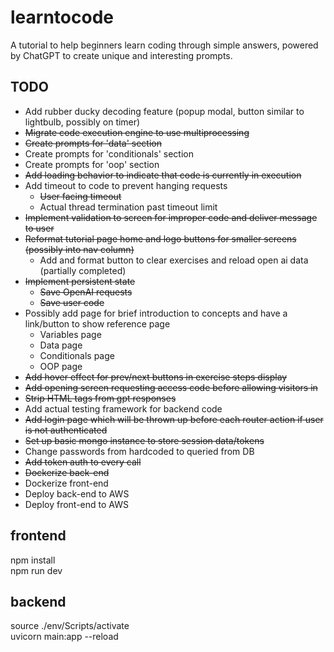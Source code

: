# learntocode
A tutorial to help beginners learn coding through simple answers, powered by ChatGPT to create unique and interesting prompts.  
  
## TODO  
* Add rubber ducky decoding feature (popup modal, button similar to lightbulb, possibly on timer)
* ~~Migrate code execution engine to use multiprocessing~~  
* ~~Create prompts for 'data' section~~  
* Create prompts for 'conditionals' section  
* Create prompts for 'oop' section  
* ~~Add loading behavior to indicate that code is currently in execution~~  
* Add timeout to code to prevent hanging requests
    * ~~User facing timeout~~
    * Actual thread termination past timeout limit
* ~~Implement validation to screen for improper code and deliver message to user~~ 
* ~~Reformat tutorial page home and logo buttons for smaller screens (possibly into nav column)~~ 
    * Add and format button to clear exercises and reload open ai data (partially completed)
* ~~Implement persistent state~~  
    * ~~Save OpenAI requests~~  
    * ~~Save user code~~  
* Possibly add page for brief introduction to concepts and have a link/button to show reference page 
    * Variables page  
    * Data page  
    * Conditionals page  
    * OOP page  
* ~~Add hover effect for prev/next buttons in exercise steps display~~    
* ~~Add opening screen requesting access code before allowing visitors in~~  
* ~~Strip HTML tags from gpt responses~~  
* Add actual testing framework for backend code  
* ~~Add login page which will be thrown up before each router action if user is not authenticated~~  
* ~~Set up basic mongo instance to store session data/tokens~~  
* Change passwords from hardcoded to queried from DB  
* ~~Add token auth to every call~~  
* ~~Dockerize back-end~~  
* Dockerize front-end  
* Deploy back-end to AWS
* Deploy front-end to AWS
  
## frontend 
npm install   
npm run dev  

## backend  
source ./env/Scripts/activate  
uvicorn main:app --reload  